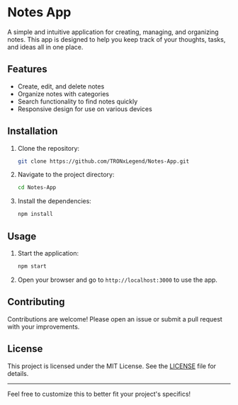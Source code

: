 

# Notes App

A simple and intuitive application for creating, managing, and organizing notes. This app is designed to help you keep track of your thoughts, tasks, and ideas all in one place.

## Features

- Create, edit, and delete notes
- Organize notes with categories
- Search functionality to find notes quickly
- Responsive design for use on various devices

## Installation

1. Clone the repository:
   ```bash
   git clone https://github.com/TRONxLegend/Notes-App.git
   ```
2. Navigate to the project directory:
   ```bash
   cd Notes-App
   ```
3. Install the dependencies:
   ```bash
   npm install
   ```

## Usage

1. Start the application:
   ```bash
   npm start
   ```
2. Open your browser and go to `http://localhost:3000` to use the app.

## Contributing

Contributions are welcome! Please open an issue or submit a pull request with your improvements.

## License

This project is licensed under the MIT License. See the [LICENSE](LICENSE) file for details.

---

Feel free to customize this to better fit your project's specifics!

